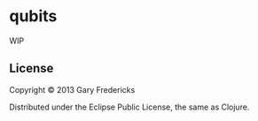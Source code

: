 # qubits

WIP

## License

Copyright © 2013 Gary Fredericks

Distributed under the Eclipse Public License, the same as Clojure.
